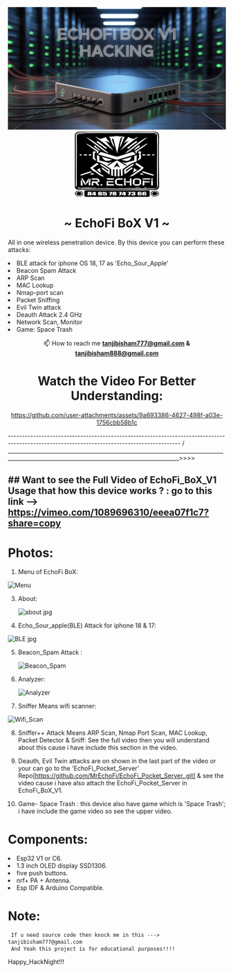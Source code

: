 <div align="center">
    <img src="https://github.com/MrEchoFi/EchoFi_BoX_V1-/blob/main/EchoFi_BoX_V1_Hacking_616fe89b-789a-4dc2-937e-a739a1a39849.png?raw=true" alt="gif" width="700" height="auto" />
</div>

<div align="center">
  <img src="https://github.com/MrEchoFi/MrEchoFi/raw/4274f537dec313ac7dde4403fe0fae24259beade/Mr.EchoFi-New-Logo-with-ASCII.jpg" alt="logo" width="200" height="auto" />
  <h1> ~ EchoFi BoX V1 ~ </h1>
</div>
  <p>
  All in one wireless penetration device. By this device you can perform these attacks:
      <li> BLE attack for iphone OS 18, 17 as 'Echo_Sour_Apple'</li>
       <li> Beacon Spam Attack</li>
       <li> ARP Scan</li>
       <li> MAC Lookup</li>
       <li> Nmap-port scan</li>
       <li> Packet Sniffing</li>
       <li> Evil Twin attack</li>
       <li> Deauth Attack 2.4 GHz</li>
       <li> Network Scan, Monitor</li>
       <li> Game: Space Trash</li>
      
  </p>
<div align="center">


  📫 How to reach me **tanjibisham777@gmail.com & tanjibisham888@gmail.com**

 # Watch the Video For Better Understanding:

    


https://github.com/user-attachments/assets/9a693386-4627-498f-a03e-1756cbb58b1c


  </div>

-------------------------------------------------------------------------------------------------------------------------------------------- \/  
____________________________________________________________________________________________________________________________________________>>>>
  
## ## Want to see the Full Video of EchoFi_BoX_V1 Usage that how this device works ? : go to this link --> https://vimeo.com/1089696310/eeea07f1c7?share=copy


# Photos: 
  1. Menu of EchoFi BoX:
     
![Menu](https://github.com/user-attachments/assets/d9951da0-0699-402f-9edc-68926a2c64cd)



   3. About:
      
      ![about jpg](https://github.com/user-attachments/assets/24a1bcd9-3fa5-45e9-9310-557e1c70ea78)

   4. Echo_Sour_apple(BLE) Attack for iphone 18 & 17:

 ![BLE jpg](https://github.com/user-attachments/assets/e90d96b6-ce7e-406d-a354-f9faa0093ee7)

   5. Beacon_Spam Attack :

        ![Beacon_Spam](https://github.com/user-attachments/assets/9958fb42-73bc-4647-88f8-430861af876a)

   6. Analyzer:

       ![Analyzer](https://github.com/user-attachments/assets/cbd485d0-3e37-459f-b027-9de9c9eef8fd)

  7. Sniffer Means wifi scanner:

     
![Wifi_Scan](https://github.com/user-attachments/assets/b4bee2ee-3480-40a8-a316-c9f121a6c114)

8. Sniffer++ Attack Means ARP Scan, Nmap Port Scan, MAC Lookup, Packet Detector & Sniff:
    See the full video then you will understand about this cause i have include this section in the video. 


9. Deauth, Evil Twin attacks are on shown in the last part of the video or your can go to the 'EchoFi_Pocket_Server' Repo[https://github.com/MrEchoFi/EchoFi_Pocket_Server..git] & see the video cause i have also attach the EchoFi_Pocket_Server in EchoFi_BoX_V1.

10. Game- Space Trash : this device also have game which is 'Space Trash'; i have include the game video so see the upper video.
    
# Components: 
   
 <li>  Esp32 V1 or C6.</li>
 <li> 1.3 inch OLED display SSD1306.</li>
 <li> five push buttons. </li>
 <li> nrf+ PA + Antenna. </li>
 <li> Esp IDF & Arduino Compatible.</li>
       
   
# Note: 
     If u need source code then knock me in this ---> tanjibisham777@gmail.com
     And Yeah this project is for educational purposes!!!!
   
Happy_HackNight!!!
